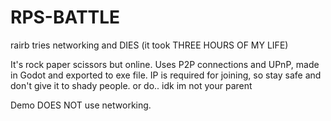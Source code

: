# RPS-BATTLE
rairb tries networking and DIES (it took THREE HOURS OF MY LIFE)

It's rock paper scissors but online. Uses P2P connections and UPnP, made in Godot and exported to exe file.
IP is required for joining, so stay safe and don't give it to shady people. or do.. idk im not your parent

Demo DOES NOT use networking.
